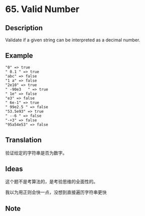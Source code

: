 # 65. Valid Number
## Description
Validate if a given string can be interpreted as a decimal number.

## Example
```$xslt
"0" => true
" 0.1 " => true
"abc" => false
"1 a" => false
"2e10" => true
" -90e3   " => true
" 1e" => false
"e3" => false
" 6e-1" => true
" 99e2.5 " => false
"53.5e93" => true
" --6 " => false
"-+3" => false
"95a54e53" => false
```
## Translation
验证给定的字符串是否为数字。
## Ideas
这个题不是考算法的，是考验思维的全面性的。

我以为用正则会快一点，没想到直接遍历字符串更快
## Note
